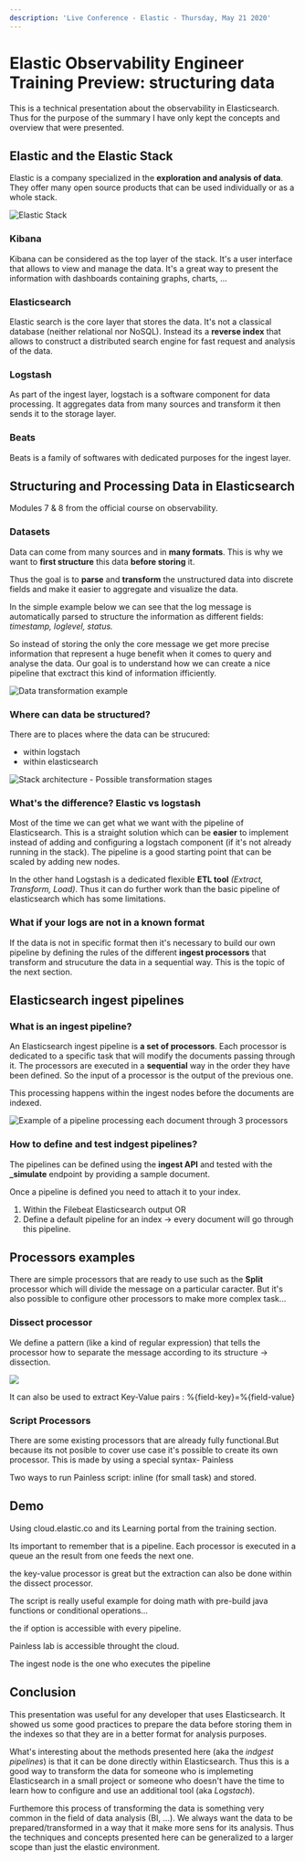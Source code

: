 ```yaml
---
description: 'Live Conference - Elastic - Thursday, May 21 2020'
---
```


# Elastic Observability Engineer Training Preview: structuring data

This is a technical presentation about the observability in Elasticsearch. Thus for the purpose of the summary I have only kept the concepts and overview that were presented.

## Elastic and the Elastic Stack

Elastic is a company specialized in the **exploration and analysis of data**. They offer many open source products that can be used individually or as a whole stack.

![Elastic Stack](.gitbook/assets/stack.png)

### Kibana

Kibana can be considered as the top layer of the stack. It's a user interface that allows to view and manage the data. It's a great way to present the information with dashboards containing graphs, charts, ...

### Elasticsearch

Elastic search is the core layer that stores the data. It's not a classical database \(neither relational nor NoSQL\). Instead its a **reverse index** that allows to construct a distributed search engine for fast request and analysis of the data.

### Logstash

As part of the ingest layer, logstach is a software component for data processing. It aggregates data from many sources and transform it then sends it to the storage layer.

### Beats

Beats is a family of softwares with dedicated purposes for the ingest layer.

## Structuring and Processing Data in Elasticsearch

Modules 7 & 8 from the official course on observability.

### Datasets

Data can come from many sources and in **many formats**. This is why we want to **first structure** this data **before storing** it.

Thus the goal is to **parse** and **transform** the unstructured data into discrete fields and make it easier to aggregate and visualize the data.

In the simple example below we can see that the log message is automatically parsed to structure the information as different fields: _timestamp, loglevel, status._

So instead of storing the only the core message we get more precise information that represent a huge benefit when it comes to query and analyse the data. Our goal is to understand how we can create a nice pipeline that exctract this kind of information ifficiently.

![Data transformation example](.gitbook/assets/example.png)

### Where can data be structured?

There are to places where the data can be strucured:

* within logstach
* within elasticsearch

![Stack architecture - Possible transformation stages](.gitbook/assets/where-2.png)

### What's the difference? Elastic vs logstash

Most of the time we can get what we want with the pipeline of Elasticsearch. This is a straight solution which can be **easier** to implement instead of adding and configuring a logstach component \(if it's not already running in the stack\). The pipeline is a good starting point that can be scaled by adding new nodes.

In the other hand Logstash is a dedicated flexible **ETL tool** _\(Extract, Transform, Load\)_. Thus it can do further work than the basic pipeline of elasticsearch which has some limitations.

### What if your logs are not in a known format

If the data is not in specific format then it's necessary to build our own pipeline by defining the rules of the different **ingest processors** that transform and strucuture the data in a sequential way. This is the topic of the next section. 

## Elasticsearch ingest pipelines

### What is an ingest pipeline?

An Elasticsearch ingest pipeline is **a set of processors**. Each processor is dedicated to a specific task that will modify the documents passing through it. The processors are executed in a **sequential** way in the order they have been defined. So the input of a processor is the output of the previous one.

This processing happens within the ingest nodes before the documents are indexed.

![Example of a pipeline processing each document through 3 processors](.gitbook/assets/pipeline.png)

### How to define and test indgest pipelines?

The pipelines can be defined using the **ingest API** and tested with the **\_simulate** endpoint by providing a sample document.

Once a pipeline is defined you need to attach it to your index.

1. Within the Filebeat Elasticsearch output OR
2. Define a default pipeline for an index -&gt; every document will go through this pipeline.

## Processors examples

There are simple processors that are ready to use such as the **Split** processor which will divide the message on a particular caracter. But it's also possible to configure other processors to make more complex task...

### Dissect processor

We define a pattern \(like a kind of regular expression\) that tells the processor how to separate the message according to its structure -&gt; dissection.

![](.gitbook/assets/dissect.png)

It can also be used to extract Key-Value pairs : %{field-key}=%{field-value}

### Script Processors

There are some existing processors that are already fully functional.But because its not posible to cover use case it's possible to create its own processor. This is made by using a special syntax- Painless

Two ways to run Painless script: inline \(for small task\) and stored.



## Demo

Using cloud.elastic.co and its Learning portal from the training section.

Its important to remember that is a pipeline. Each processor is executed in a queue an the result from one feeds the next one.

the key-value  processor is great but the extraction can also be done within the dissect processor.

The script is really useful example for doing math with pre-build java functions or conditional operations...

the if option is accessible with every pipeline.

Painless lab is accessible throught the cloud.

The ingest node is the one who executes the pipeline

## Conclusion

This presentation was useful for any developer that uses Elasticsearch. It showed us some good practices to prepare the data before storing them in the indexes so that they are in a better format for analysis purposes.

What's interesting about the methods presented here \(aka the _indgest pipelines_\) is that it can be done directly within Elasticsearch. Thus this is a good way to transform the data for someone who is implemeting Elasticsearch in a small project or someone who doesn't have the time to learn how to configure and use an additional tool \(aka _Logstach_\).

Furthemore this process of transforming the data is something very common in the field of data analysis \(BI, ...\). We always want the data to be prepared/transformed in a way that it make more sens for its analysis. Thus the techniques and concepts presented here can be generalized to a larger scope than just the elastic environment.

